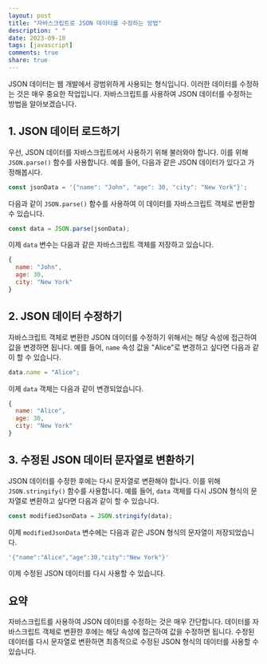 ```yaml
---
layout: post
title: "자바스크립트로 JSON 데이터를 수정하는 방법"
description: " "
date: 2023-09-10
tags: [javascript]
comments: true
share: true
---
```


JSON 데이터는 웹 개발에서 광범위하게 사용되는 형식입니다. 이러한 데이터를 수정하는 것은 매우 중요한 작업입니다. 자바스크립트를 사용하여 JSON 데이터를 수정하는 방법을 알아보겠습니다.

## 1. JSON 데이터 로드하기

우선, JSON 데이터를 자바스크립트에서 사용하기 위해 불러와야 합니다. 이를 위해 `JSON.parse()` 함수를 사용합니다. 예를 들어, 다음과 같은 JSON 데이터가 있다고 가정해봅시다.

```javascript
const jsonData = '{"name": "John", "age": 30, "city": "New York"}';
```

다음과 같이 `JSON.parse()` 함수를 사용하여 이 데이터를 자바스크립트 객체로 변환할 수 있습니다.

```javascript
const data = JSON.parse(jsonData);
```

이제 `data` 변수는 다음과 같은 자바스크립트 객체를 저장하고 있습니다.

```javascript
{
  name: "John",
  age: 30,
  city: "New York"
}
```

## 2. JSON 데이터 수정하기

자바스크립트 객체로 변환한 JSON 데이터를 수정하기 위해서는 해당 속성에 접근하여 값을 변경하면 됩니다. 예를 들어, `name` 속성 값을 "Alice"로 변경하고 싶다면 다음과 같이 할 수 있습니다.

```javascript
data.name = "Alice";
```

이제 `data` 객체는 다음과 같이 변경되었습니다.

```javascript
{
  name: "Alice",
  age: 30,
  city: "New York"
}
```

## 3. 수정된 JSON 데이터 문자열로 변환하기

JSON 데이터를 수정한 후에는 다시 문자열로 변환해야 합니다. 이를 위해 `JSON.stringify()` 함수를 사용합니다. 예를 들어, `data` 객체를 다시 JSON 형식의 문자열로 변환하고 싶다면 다음과 같이 할 수 있습니다.

```javascript
const modifiedJsonData = JSON.stringify(data);
```

이제 `modifiedJsonData` 변수에는 다음과 같은 JSON 형식의 문자열이 저장되었습니다.

```javascript
'{"name":"Alice","age":30,"city":"New York"}'
```

이제 수정된 JSON 데이터를 다시 사용할 수 있습니다.

## 요약

자바스크립트를 사용하여 JSON 데이터를 수정하는 것은 매우 간단합니다. 데이터를 자바스크립트 객체로 변환한 후에는 해당 속성에 접근하여 값을 수정하면 됩니다. 수정된 데이터를 다시 문자열로 변환하면 최종적으로 수정된 JSON 형식의 데이터를 사용할 수 있습니다.